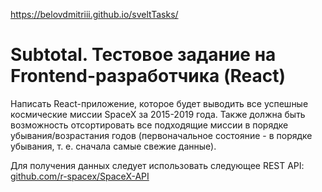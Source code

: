 https://belovdmitriii.github.io/sveltTasks/

# Subtotal. Тестовое задание на Frontend-разработчика (React)

Написать  React-приложение, которое будет выводить все успешные космические миссии SpaceX за 2015-2019 года. Также должна быть возможность отсортировать все подходящие миссии в порядке убывания/возрастания годов (первоначальное состояние - в порядке убывания, т. е. сначала самые свежие данные).


Для получения данных следует использовать следующее REST API: [github.com/r-spacex/SpaceX-API](https://github.com/r-spacex/SpaceX-API)

